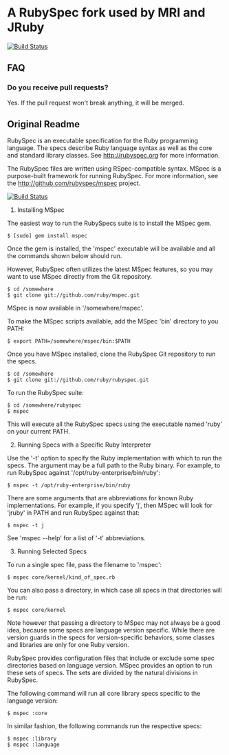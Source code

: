 # A RubySpec fork used by MRI and JRuby

[![Build Status](https://travis-ci.org/ruby/rubyspec.png)](https://travis-ci.org/ruby/rubyspec)

## FAQ

### Do you receive pull requests?

Yes. If the pull request won't break anything, it will be merged.

## Original Readme

RubySpec is an executable specification for the Ruby programming language. The
specs describe Ruby language syntax as well as the core and standard library
classes. See http://rubyspec.org for more information.

The RubySpec files are written using RSpec-compatible syntax. MSpec is a
purpose-built framework for running RubySpec. For more information, see the
http://github.com/rubyspec/mspec project.

[![Build Status](https://travis-ci.org/ruby/rubyspec.png)](https://travis-ci.org/ruby/rubyspec)

1. Installing MSpec

The easiest way to run the RubySpecs suite is to install the MSpec gem.

    $ [sudo] gem install mspec

Once the gem is installed, the 'mspec' executable will be available and all
the commands shown below should run.

However, RubySpec often utilizes the latest MSpec features, so you may want to
use MSpec directly from the Git repository.

    $ cd /somewhere
    $ git clone git://github.com/ruby/mspec.git

MSpec is now available in '/somewhere/mspec'.

To make the MSpec scripts available, add the MSpec 'bin' directory to you
PATH:

    $ export PATH=/somewhere/mspec/bin:$PATH

Once you have MSpec installed, clone the RubySpec Git repository to run the
specs.

    $ cd /somewhere
    $ git clone git://github.com/ruby/rubyspec.git

To run the RubySpec suite:

    $ cd /somewhere/rubyspec
    $ mspec

This will execute all the RubySpec specs using the executable named 'ruby' on
your current PATH.


2. Running Specs with a Specific Ruby Interpreter

Use the '-t' option to specify the Ruby implementation with which to run the
specs. The argument may be a full path to the Ruby binary. For example, to run
RubySpec against '/opt/ruby-enterprise/bin/ruby':

    $ mspec -t /opt/ruby-enterprise/bin/ruby

There are some arguments that are abbreviations for known Ruby implementations.
For example, if you specify 'j', then MSpec will look for 'jruby' in PATH and
run RubySpec against that:

    $ mspec -t j

See 'mspec --help' for a list of '-t' abbreviations.


3. Running Selected Specs

To run a single spec file, pass the filename to 'mspec':

    $ mspec core/kernel/kind_of_spec.rb

You can also pass a directory, in which case all specs in that directories
will be run:

    $ mspec core/kernel

Note however that passing a directory to MSpec may not always be a good idea,
because some specs are language version specific. While there are version
guards in the specs for version-specific behaviors, some classes and libraries
are only for one Ruby version.

RubySpec provides configuration files that include or exclude some spec
directories based on language version. MSpec provides an option to run these
sets of specs. The sets are divided by the natural divisions in RubySpec.

The following command will run all core library specs specific to the language
version:

    $ mspec :core

In similar fashion, the following commands run the respective specs:

    $ mspec :library
    $ mspec :language
